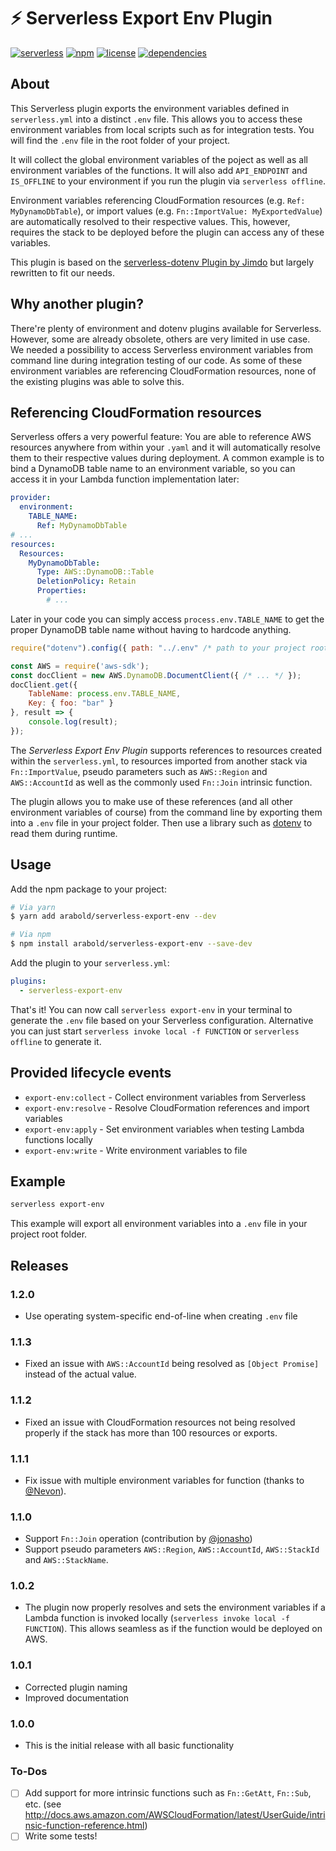 # ⚡️ Serverless Export Env Plugin

[![serverless](http://public.serverless.com/badges/v3.svg)](http://www.serverless.com)
[![npm](https://img.shields.io/npm/v/serverless-export-env.svg)](https://www.npmjs.com/package/serverless-export-env)
[![license](https://img.shields.io/github/license/arabold/serverless-export-env.svg)](https://github.com/arabold/serverless-export-env/blob/master/LICENSE)
[![dependencies](https://img.shields.io/david/arabold/serverless-export-env.svg)](https://www.npmjs.com/package/serverless-export-env)


## About

This Serverless plugin exports the environment variables defined in `serverless.yml`
into a distinct `.env` file. This allows you to access these environment variables
from local scripts such as for integration tests. You will find the `.env` file
in the root folder of your project.

It will collect the global environment variables of the poject as well as all
environment variables of the functions. It will also add `API_ENDPOINT` and
`IS_OFFLINE` to your environment if you run the plugin via `serverless offline`.

Environment variables referencing CloudFormation resources (e.g. `Ref: MyDynamoDbTable`),
or import values (e.g. `Fn::ImportValue: MyExportedValue`) are automatically
resolved to their respective values. This, however, requires the stack to be
deployed before the plugin can access any of these variables.

This plugin is based on the [serverless-dotenv Plugin by Jimdo](https://github.com/Jimdo/serverless-dotenv)
but largely rewritten to fit our needs.


## Why another plugin?

There're plenty of environment and dotenv plugins available for Serverless. However,
some are already obsolete, others are very limited in use case. We needed a possibility
to access Serverless environment variables from command line during integration
testing of our code. As some of these environment variables are referencing
CloudFormation resources, none of the existing plugins was able to solve this.


## Referencing CloudFormation resources

Serverless offers a very powerful feature: You are able to reference AWS
resources anywhere from within your `.yaml` and it will automatically resolve
them to their respective values during deployment. A common example is to
bind a DynamoDB table name to an environment variable, so you can access it
in your Lambda function implementation later:

```yaml
provider:
  environment:
    TABLE_NAME:
      Ref: MyDynamoDbTable
# ...
resources:
  Resources:
    MyDynamoDbTable:
      Type: AWS::DynamoDB::Table
      DeletionPolicy: Retain
      Properties:
        # ...
```

Later in your code you can simply access `process.env.TABLE_NAME` to get the
proper DynamoDB table name without having to hardcode anything.

```js
require("dotenv").config({ path: "../.env" /* path to your project root folder */ });

const AWS = require('aws-sdk');
const docClient = new AWS.DynamoDB.DocumentClient({ /* ... */ });
docClient.get({
	TableName: process.env.TABLE_NAME,
	Key: { foo: "bar" }
}, result => {
	console.log(result);
});
```

The _Serverless Export Env Plugin_ supports references to resources created
within the `serverless.yml`, to resources imported from another stack via
`Fn::ImportValue`, pseudo parameters such as `AWS::Region` and `AWS::AccountId`
as well as the commonly used `Fn::Join` intrinsic function.

The plugin allows you to make use of these references
(and all other environment variables of course) from the command line by
exporting them into a `.env` file in your project folder. Then use a library
such as [dotenv](https://www.npmjs.com/package/dotenv) to read them during
runtime.


## Usage

Add the npm package to your project:

```bash
# Via yarn
$ yarn add arabold/serverless-export-env --dev

# Via npm
$ npm install arabold/serverless-export-env --save-dev
```

Add the plugin to your `serverless.yml`:

```yaml
plugins:
  - serverless-export-env
```

That's it! You can now call `serverless export-env` in your terminal to
generate the `.env` file based on your Serverless configuration.
Alternative you can just start `serverless invoke local -f FUNCTION` or
`serverless offline` to generate it.


## Provided lifecycle events

* `export-env:collect` - Collect environment variables from Serverless
* `export-env:resolve` - Resolve CloudFormation references and import variables
* `export-env:apply` - Set environment variables when testing Lambda functions locally
* `export-env:write` - Write environment variables to file


## Example

```bash
serverless export-env
```

This example will export all environment variables into a `.env` file in
your project root folder.


## Releases

### 1.2.0
* Use operating system-specific end-of-line when creating `.env` file

### 1.1.3
* Fixed an issue with `AWS::AccountId` being resolved as `[Object Promise]`
  instead of the actual value.

### 1.1.2
* Fixed an issue with CloudFormation resources not being resolved properly if
  the stack has more than 100 resources or exports.

### 1.1.1
* Fix issue with multiple environment variables for function (thanks to
  [@Nevon](https://github.com/Nevon)).

### 1.1.0
* Support `Fn::Join` operation (contribution by
  [@jonasho](https://github.com/jonasho))
* Support pseudo parameters `AWS::Region`, `AWS::AccountId`, `AWS::StackId`
  and `AWS::StackName`.

### 1.0.2
* The plugin now properly resolves and sets the environment variables if a
  Lambda function is invoked locally (`serverless invoke local -f FUNCTION`).
  This allows seamless as if the function would be deployed on AWS.

### 1.0.1
* Corrected plugin naming
* Improved documentation

### 1.0.0
* This is the initial release with all basic functionality

### To-Dos
- [ ] Add support for more intrinsic functions such as `Fn::GetAtt`, `Fn::Sub`,
      etc. (see http://docs.aws.amazon.com/AWSCloudFormation/latest/UserGuide/intrinsic-function-reference.html)
- [ ] Write some tests!
